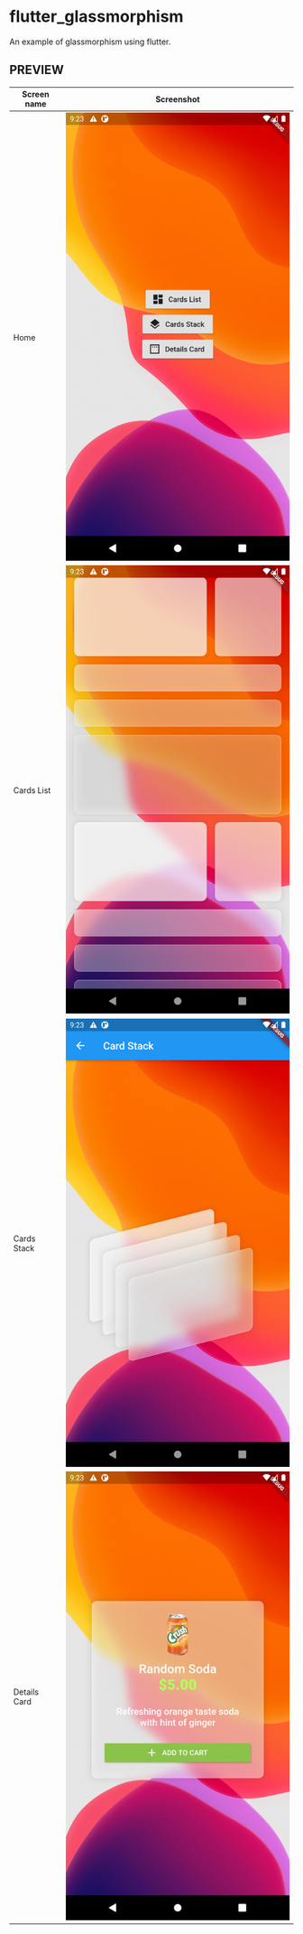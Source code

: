 # flutter_glassmorphism

An example of glassmorphism using flutter.

## PREVIEW

| Screen name | Screenshot |
|----|----|
| Home |![PREVIEW 01](./PREVIEW_01.png)|
| Cards List |![PREVIEW 01](./PREVIEW_02.png)|
| Cards Stack |![PREVIEW 01](./PREVIEW_03.png)|
| Details Card |![PREVIEW 01](./PREVIEW_04.png)|